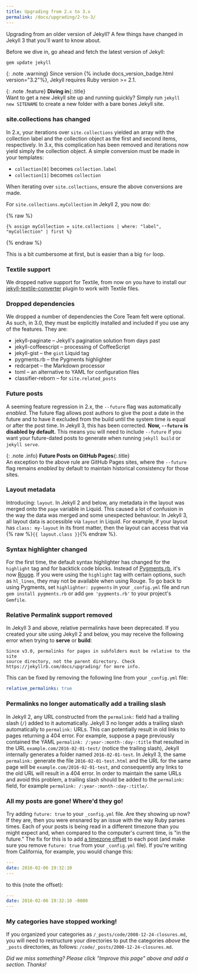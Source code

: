 ```yaml
---
title: Upgrading from 2.x to 3.x
permalink: /docs/upgrading/2-to-3/
---
```


Upgrading from an older version of Jekyll? A few things have changed in Jekyll 3
that you'll want to know about.

Before we dive in, go ahead and fetch the latest version of Jekyll:

```sh
gem update jekyll
```

{: .note .warning}
Since version {% include docs_version_badge.html version="3.2"%}, Jekyll requires Ruby version >= 2.1.

{: .note .feature}
**Diving in**{:.title}<br>
Want to get a new Jekyll site up and running quickly? Simply
run <code>jekyll new SITENAME</code> to create a new folder with a bare bones
Jekyll site.

### site.collections has changed

In 2.x, your iterations over `site.collections` yielded an array with the collection
label and the collection object as the first and second items, respectively. In 3.x,
this complication has been removed and iterations now yield simply the collection object.
A simple conversion must be made in your templates:

- `collection[0]` becomes `collection.label`
- `collection[1]` becomes `collection`

When iterating over `site.collections`, ensure the above conversions are made.

For `site.collections.myCollection` in Jekyll 2, you now do:

{% raw %}
```liquid
{% assign myCollection = site.collections | where: "label", "myCollection" | first %}
```
{% endraw %}

This is a bit cumbersome at first, but is easier than a big `for` loop.

### Textile support

We dropped native support for Textile, from now on you have to install our  [jekyll-textile-converter](https://github.com/jekyll/jekyll-textile-converter) plugin to work with Textile files.

### Dropped dependencies

We dropped a number of dependencies the Core Team felt were optional. As such, in 3.0, they must be explicitly installed and included if you use any of the features. They are:

- jekyll-paginate – Jekyll's pagination solution from days past
- jekyll-coffeescript – processing of CoffeeScript
- jekyll-gist – the `gist` Liquid tag
- pygments.rb – the Pygments highlighter
- redcarpet – the Markdown processor
- toml – an alternative to YAML for configuration files
- classifier-reborn – for `site.related_posts`

### Future posts

A seeming feature regression in 2.x, the `--future` flag was automatically _enabled_.
The future flag allows post authors to give the post a date in the future and to have
it excluded from the build until the system time is equal or after the post time.
In Jekyll 3, this has been corrected. **Now, `--future` is disabled by default.**
This means you will need to include `--future` if you want your future-dated posts to
generate when running `jekyll build` or `jekyll serve`.

{: .note .info}
**Future Posts on GitHub Pages**{:.title}<br>
An exception to the above rule are GitHub Pages sites, where the <code>--future</code>
flag remains <em>enabled</em> by default to maintain historical consistency for those sites.

### Layout metadata

Introducing: `layout`. In Jekyll 2 and below, any metadata in the layout was merged onto
the `page` variable in Liquid. This caused a lot of confusion in the way the data was
merged and some unexpected behaviour. In Jekyll 3, all layout data is accessible via `layout`
in Liquid. For example, if your layout has `class: my-layout` in its front matter,
then the layout can access that via {% raw %}`{{ layout.class }}`{% endraw %}.

### Syntax highlighter changed

For the first time, the default syntax highlighter has changed for the
`highlight` tag and for backtick code blocks. Instead of [Pygments.rb](https://github.com/tmm1/pygments.rb),
it's now [Rouge](http://rouge.jneen.net/). If you were using the `highlight` tag with certain
options, such as `hl_lines`, they may not be available when using Rouge. To
go back to using Pygments, set `highlighter: pygments` in your
`_config.yml` file and run `gem install pygments.rb` or add
`gem 'pygments.rb'` to your project's `Gemfile`.

### Relative Permalink support removed

In Jekyll 3 and above, relative permalinks have been deprecated. If you
created your site using Jekyll 2 and below, you may receive the following
error when trying to **serve** or **build**:

```
Since v3.0, permalinks for pages in subfolders must be relative to the site
source directory, not the parent directory. Check
https://jekyllrb.com/docs/upgrading/ for more info.
```

This can be fixed by removing the following line from your `_config.yml` file:

```yaml
relative_permalinks: true
```

### Permalinks no longer automatically add a trailing slash

In Jekyll 2, any URL constructed from the `permalink:` field had a trailing slash (`/`) added to it automatically. Jekyll 3 no longer adds a trailing slash automatically to `permalink:` URLs. This can potentially result in old links to pages returning a 404 error. For example, suppose a page previously contained the YAML `permalink: /:year-:month-:day-:title` that resulted in the URL `example.com/2016-02-01-test/` (notice the trailing slash), Jekyll internally generates a folder named `2016-02-01-test`. In Jekyll 3, the same `permalink:` generate the file `2016-02-01-test.html` and the URL for the same page will be `example.com/2016-02-01-test`, and consequently any links to the old URL will result in a 404 error. In order to maintain the same URLs and avoid this problem, a trailing slash should be added to the `permalink:` field, for example `permalink: /:year-:month-:day-:title/`.

### All my posts are gone! Where'd they go!

Try adding `future: true` to your `_config.yml` file. Are they showing up now? If they are, then you were ensnared by an issue with the way Ruby parses times. Each of your posts is being read in a different timezone than you might expect and, when compared to the computer's current time, is "in the future." The fix for this is to add [a timezone offset](https://en.wikipedia.org/wiki/List_of_UTC_time_offsets) to each post (and make sure you remove `future: true` from your `_config.yml` file). If you're writing from California, for example, you would change this:

```yaml
---
date: 2016-02-06 19:32:10
---
```

to this (note the offset):

```yaml
---
date: 2016-02-06 19:32:10 -0800
---
```

### My categories have stopped working!

If you organized your categories as `/_posts/code/2008-12-24-closures.md`, you will need to restructure your directories to put the categories _above_ the `_posts` directories, as follows: `/code/_posts/2008-12-24-closures.md`.

_Did we miss something? Please click "Improve this page" above and add a section. Thanks!_

